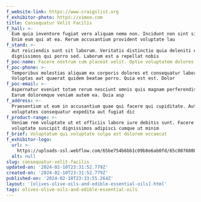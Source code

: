 ```yaml
---
f_website-link: https://www.craigslist.org
f_exhibitor-photo: https://vimeo.com
title: Consequatur Velit Facilis
f_hall: >-
  Eum quia inventore fugiat vero aliquam nemo non. Incidunt non sint sit alias.
  Enim eum qui at ea. Rerum accusantium provident voluptate lau
f_stand: >-
  Aut reiciendis sunt sit laborum. Veritatis distinctio quia deleniti earum
  dignissimos qui porro sed. Laborum est a repellat nobis
f_poc-name: Facere nostrum cum placeat velit. Optio voluptatem dolores qui est sequi volup
f_poc-phone: >-
  Temporibus molestias aliquam ex corporis dolores et consequatur laboriosam.
  Voluptas aut quaerat quidem beatae porro. Quia est est. Dolor
f_poc-email: >-
  Aspernatur eveniet totam rerum nesciunt omnis quis magnam perferendis dicta.
  Earum doloremque veniam autem ea. Quia asp
f_address: >-
  Praesentium ut eum in accusantium quae qui facere qui cupiditate. Aut fuga
  voluptates consequatur expedita aut fugiat dic
f_product-range: >-
  Veniam rem voluptate ut et officiis labore iure debitis sunt. Facere assumenda
  voluptate suscipit dignissimos adipisci cumque ut minim
f_brief: Voluptatum qui voluptate culpa est dolorem occaecat
f_exhibitor-logo:
  url: >-
    https://uploads-ssl.webflow.com/65be754b6bb1c09b8e6ab0fd/65c807680088cc69f08c6d24_image9.jpeg
  alt: null
slug: consequatur-velit-facilis
updated-on: '2024-02-10T23:31:52.779Z'
created-on: '2024-02-10T23:31:52.779Z'
published-on: '2024-02-10T23:33:55.264Z'
layout: '[olives-olive-oils-and-edible-essential-oils].html'
tags: olives-olive-oils-and-edible-essential-oils
---
```



